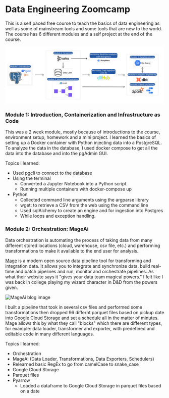 # Data Engineering Zoomcamp

This is a self paced free course to teach the basics of data engineering as well as some of mainstream tools and some tools that are new to the world. The course has 6 different modules and a self project at the end of the course. 

<img src='https://github.com/DataTalksClub/data-engineering-zoomcamp/blob/main/images/architecture/arch_v3_workshops.jpg' alt="Data Engineering Zoomcamp course path" width=auto></a>

### Module 1: Introduction, Containerization and Infrastructure as Code
This was a 2 week module, mostly because of introductions to the course, environment setup, homework and a mini project. I learned the basics of setting up a Docker container with Python injecting data into a PostgreSQL. To analyze the data in the database, I used docker compose to get all the data into the database and into the pgAdmin GUI.

Topics I learned:
  - Used pgcli to connect to the database
  - Using the terminal
    - Converted a Jupyter Notebook into a Python script.
    - Running multiple containers with docker-compose up
  - Python
    - Collected command line arguments using the argparse library
    - wget: to retrieve a CSV from the web using the command line
    - Used sqlAlchemy to create an engine and for ingestion into Postgres
    - While loops and exception handling.

### Module 2: Orchestration: MageAi
Data orchestration is automating the process of taking data from many different stored locations (cloud, warehouse, csv file, etc.) and performing transformations to make it available to the end user for analysis.

<a href="https://www.mage.ai/">Mage</a> is a modern open source data pipeline tool for transforming and integration data. It allows you to integrate and synchronize data, build real-time and batch pipelines and run, monitor and orchestrate pipelines. As what their website says it "gives your data team magical powers." I felt like I was back in college playing my wizard character in D&D from the powers given.

<img src='https://www.mage.ai/_next/image?url=https%3A%2F%2Fmedia.graphassets.com%2FhuPjUkFSFGZKWns7yByr&w=3840&q=75' alt="MageAi blog image" width=auto></a>

I built a pipeline that took in several csv files and performed some transformations then dropped 96 differnt parquet files based on pickup date into Google Cloud Storage and set a schedule all in the matter of minutes. Mage allows this by what they call "blocks" which there are different types, for example: data loader, transformer and exporter, with predefined and editable code in many different languages. 

Topics I learned:
  - Orchestration
  - MageAi (Data Loader, Transformations, Data Exporters, Schedulers)
  - Relearned basic RegEx to go from camelCase to snake_case
  - Google Cloud Storage
  - Parquet files
  - Pyarrow
    - Loaded a dataframe to Google Cloud Storage in parquet files based on a date